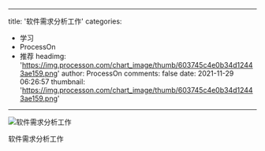 
---
title: '软件需求分析工作'
categories: 
 - 学习
 - ProcessOn
 - 推荐
headimg: 'https://img.processon.com/chart_image/thumb/603745c4e0b34d12443ae159.png'
author: ProcessOn
comments: false
date: 2021-11-29 06:26:57
thumbnail: 'https://img.processon.com/chart_image/thumb/603745c4e0b34d12443ae159.png'
---

<div>   
<img class="thumb" alt="软件需求分析工作" src="https://img.processon.com/chart_image/thumb/603745c4e0b34d12443ae159.png" referrerpolicy="no-referrer">
<p>软件需求分析工作</p>  
</div>
            
